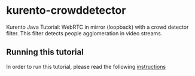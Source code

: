 kurento-crowddetector
=====================

Kurento Java Tutorial: WebRTC in mirror (loopback) with a crowd detector filter. This filter detects people
agglomeration in video streams.

Running this tutorial
---------------------

In order to run this tutorial, please read the following [instructions](https://kurento.openvidu.io/docs/current/tutorials/java/module-crowddetector.html)

